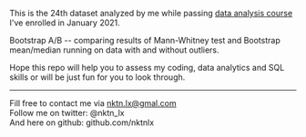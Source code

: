 This is the 24th dataset analyzed by me while passing [data analysis course](https://karpov.courses/) I've enrolled in January 2021.   



Bootstrap A/B -- comparing results of Mann-Whitney test and Bootstrap mean/median running on data with and without outliers.   
 



Hope this repo will help you to assess my coding, data analytics and SQL skills or will be just fun for you to look through.    



--------------------------------------------
Fill free to contact me via nktn.lx@gmal.com  
Follow me on twitter: @nktn_lx  
And here on github: github.com/nktnlx  